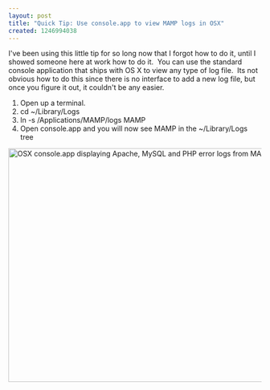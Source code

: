 ```yaml
--- 
layout: post
title: "Quick Tip: Use console.app to view MAMP logs in OSX"
created: 1246994038
---
```

I've been using this little tip for so long now that I forgot how to do it, until I showed someone here at work how to do it.  You can use the standard console application that ships with OS X to view any type of log file.  Its not obvious how to do this since there is no interface to add a new log file, but once you figure it out, it couldn't be any easier.

1. Open up a terminal.
2. cd ~/Library/Logs
3. ln -s /Applications/MAMP/logs MAMP
4. Open console.app and you will now see MAMP in the ~/Library/Logs tree

<img src="http://img.skitch.com/20090707-ems6pbtcy9k6e7bn4m8k2nft9t.jpg" alt="OSX console.app displaying Apache, MySQL and PHP error logs from MAMP" width="601" height="466" />
